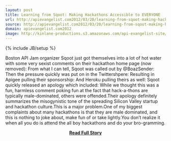 ```yaml
---
layout: post
title: Learning from Sqoot: Making Hackathons Accessible to EVERYONE
url: http://apievangelist.com2012/03/20/learning-from-sqoot-making-hackathons-accessible-to-everyone/
source: http://apievangelist.com2012/03/20/learning-from-sqoot-making-hackathons-accessible-to-everyone/
domain: apievangelist.com2012
image: http://kinlane-productions.s3.amazonaws.com/api-evangelist-site/blog/api-jam.jpg
---
```

{% include JB/setup %}<p>Boston API Jam organizer Sqoot just got themselves into a lot of hot water with some very sexist comments on their hackathon home page (now removed): From what I can tell, Sqoot was called out by @BoazSender: Then the pressure quickly was put on in the Twittershpere: Resulting in Apigee pulling their sponsorship: And Heroku pulling theirs as well: Sqoot quickly released an apology which included: While we thought this was a fun, harmless comment poking fun at the fact that hack-a-thons are typically male-dominated, others were offended.Their apology definitely summarizes the misogynistic tone of the spreading Silicon Valley startup and hackathon culture.This is a major problem.One of my biggest complaints about many hackathons is that they are male dominated, and this is nothing to joke about, make fun of or take lightly.You don’t realize it when all you do is attend the all boy hackathons and do your bro-gramming.</p>
<center><p><a href="http://apievangelist.com2012/03/20/learning-from-sqoot-making-hackathons-accessible-to-everyone/" style='padding:25px; font-sze:18px; font-weight: bold;'>Read Full Story</a></p></center>

